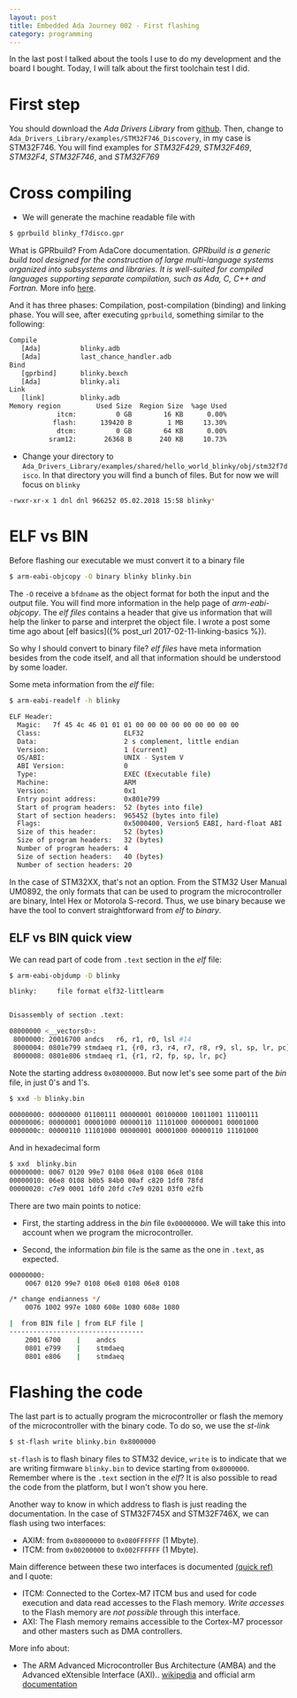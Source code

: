 ```yaml
---
layout: post
title: Embedded Ada Journey 002 - First flashing
category: programming
---
```


In the last post I talked about the tools I use to do my development and the board I bought. 
Today, I will talk about the first toolchain test I did.

# First step 
You should download the *Ada Drivers Library* from [github](https://github.com/AdaCore/Ada_Drivers_Library). 
Then, change to `Ada_Drivers_Library/examples/STM32F746_Discovery`, in my case is STM32F746. You will find examples for _STM32F429_, _STM32F469_, _STM32F4_, _STM32F746_, and _STM32F769_

# Cross compiling
* We will generate the machine readable file with

```sh
$ gprbuild blinky_f7disco.gpr
```

What is GPRbuild? From AdaCore documentation.
_GPRbuild is a generic build tool designed for the construction of large multi-language systems organized into subsystems and libraries. It is well-suited for compiled languages supporting separate compilation, such as Ada, C, C++ and Fortran._
More info [here](https://docs.adacore.com/gprbuild-docs/html/gprbuild_ug/building_with_gprbuild.html).

And it has three phases: Compilation, post-compilation (binding) and linking phase. You will see, after executing `gprbuild`, something similar to the following:

```sh
Compile
   [Ada]          blinky.adb
   [Ada]          last_chance_handler.adb
Bind
   [gprbind]      blinky.bexch
   [Ada]          blinky.ali
Link
   [link]         blinky.adb
Memory region         Used Size  Region Size  %age Used
            itcm:          0 GB        16 KB      0.00%
           flash:      139420 B         1 MB     13.30%
            dtcm:          0 GB        64 KB      0.00%
          sram12:       26368 B       240 KB     10.73%
```

* Change your directory to `Ada_Drivers_Library/examples/shared/hello_world_blinky/obj/stm32f7disco`.
In that directory you will find a bunch of files. But for now we will focus on `blinky`

```sh
-rwxr-xr-x 1 dnl dnl 966252 05.02.2018 15:58 blinky*
``` 

# ELF vs BIN
Before flashing our executable we must convert it to a binary file 

```sh
$ arm-eabi-objcopy -O binary blinky blinky.bin
```

 The `-O` receive a `bfdname` as the object format for both the input and the output file. You will find more information in the help page of *arm-eabi-objcopy*.
The _elf files_ contains a header that give us information that will help the linker to parse and interpret the object file.
I wrote a post some time ago about [elf basics]({% post_url 2017-02-11-linking-basics %}).

So why I should convert to binary file? _elf files_ have meta information besides from the code itself, and all that information should be understood by some loader. 

Some meta information from the _elf_ file:

```sh
$ arm-eabi-readelf -h blinky

ELF Header:
  Magic:   7f 45 4c 46 01 01 01 00 00 00 00 00 00 00 00 00 
  Class:                     ELF32
  Data:                      2 s complement, little endian
  Version:                   1 (current)
  OS/ABI:                    UNIX - System V
  ABI Version:               0
  Type:                      EXEC (Executable file)
  Machine:                   ARM
  Version:                   0x1
  Entry point address:       0x801e799
  Start of program headers:  52 (bytes into file)
  Start of section headers:  965452 (bytes into file)
  Flags:                     0x5000400, Version5 EABI, hard-float ABI
  Size of this header:       52 (bytes)
  Size of program headers:   32 (bytes)
  Number of program headers: 4
  Size of section headers:   40 (bytes)
  Number of section headers: 20
```

In the case of STM32XX, that's not an option. 
From the STM32 User Manual UM0892, the only formats that can be used to program the microcontroller are  binary, Intel Hex or Motorola S-record. Thus, we use binary because we have the tool to convert straightforward from _elf_ to _binary_.


## ELF vs BIN quick view
We can read part of code from `.text` section in the _elf_ file:

```sh
$ arm-eabi-objdump -D blinky

blinky:     file format elf32-littlearm


Disassembly of section .text:

08000000 <__vectors0>:
 8000000: 20016700 andcs   r6, r1, r0, lsl #14
 8000004: 0801e799 stmdaeq r1, {r0, r3, r4, r7, r8, r9, sl, sp, lr, pc}
 8000008: 0801e806 stmdaeq r1, {r1, r2, fp, sp, lr, pc}
```

Note the starting address `0x08000000`. But now let's see some part of the _bin_ file,
in just 0's and 1's.

```sh
$ xxd -b blinky.bin

00000000: 00000000 01100111 00000001 00100000 10011001 11100111 
00000006: 00000001 00001000 00000110 11101000 00000001 00001000 
0000000c: 00000110 11101000 00000001 00001000 00000110 11101000 
```

And in hexadecimal form

```sh
$ xxd  blinky.bin
00000000: 0067 0120 99e7 0108 06e8 0108 06e8 0108 
00000010: 06e8 0108 b0b5 84b0 00af c820 1df0 78fd 
00000020: c7e9 0001 1df0 20fd c7e9 0201 03f0 e2fb 
```

There are two main points to notice:
* First, the starting address in the _bin_ file `0x00000000`. We will take this into account when we program the microcontroller.

* Second, the information _bin_ file is the same as the one in `.text`, as expected. 

```sh
00000000:
    0067 0120 99e7 0108 06e8 0108 06e8 0108

/* change endianness */
    0076 1002 997e 1080 608e 1080 608e 1080

|  from BIN file | from ELF file |
----------------------------------
    2001 6700    |    andcs
    0801 e799    |    stmdaeq 
    0801 e806    |    stmdaeq
```

# Flashing the code
The last part is to actually program the microcontroller or flash the memory of the microcontroller with the binary code.
To do so, we use the _st-link_

```sh
$ st-flash write blinky.bin 0x8000000
```

`st-flash` is to flash binary files to STM32 device, `write` is to indicate that we are writing firmware `blinky.bin` to device starting from `0x8000000`. Remember where is the `.text` section in the _elf_?
It is also possible to read the code from the platform, but I won't show you here.

Another way to know in which address to flash is just reading the documentation. 
In the case of STM32F745X and STM32F746X, we can flash using two interfaces:
* AXIM: from `0x08000000` to `0x080FFFFFF` (1 Mbyte). 
* ITCM: from `0x00200000` to `0x002FFFFFF` (1 Mbyte).

Main difference between these two interfaces is documented [(quick ref)](http://www.st.com/content/ccc/resource/training/technical/product_training/group0/62/e5/37/be/d5/31/4c/23/STM32F7_Memory_Flash/files/STM32F7_Memory_Flash.pdf/_jcr_content/translations/en.STM32F7_Memory_Flash.pdf) and I quote:
* ITCM: Connected to the Cortex-M7 ITCM bus and used for code execution and data read accesses to the Flash memory. *Write accesses* to the Flash memory are *not possible* through this interface. 
* AXI: The Flash memory remains accessible to the Cortex-M7 processor and other masters such as DMA controllers.

More info about:
* The ARM Advanced Microcontroller Bus Architecture (AMBA) and the Advanced eXtensible Interface (AXI).. [wikipedia](https://en.wikipedia.org/wiki/Advanced_Microcontroller_Bus_Architecture) and official arm [documentation](http://infocenter.arm.com/help/index.jsp?topic=/com.arm.doc.ddi0489c/CJHJIIJH.html)



